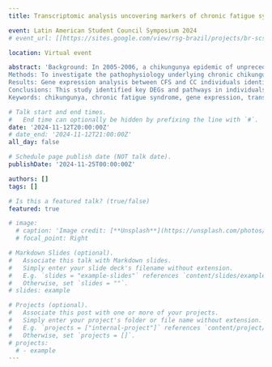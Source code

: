 ```yaml
---
title: Transcriptomic analysis uncovering markers of chronic fatigue syndrome post-chikungunya infection

event: Latin American Student Council Symposium 2024
# event_url: [[https://sites.google.com/view/rsg-brazil/projects/br-scs/7-br-scs-2023?authuser=0](https://www.iscb.org/latam2024/home)](https://wp.iscbsc.org/la-scs2024/)

location: Virtual event

abstract: 'Background: In 2005-2006, a chikungunya epidemic of unprecedented magnitude struck La Réunion, a southwestern Indian Ocean Island, causing 300,000 infections. Over time, significant public health concerns emerged due to long-lasting manifestations, particularly chronic rheumatic and chronic fatigue-related syndromes.
Methods: To investigate the pathophysiology underlying chronic chikungunya (CC), particularly the chronic fatigue syndrome (CFS), the CHIKGene study was initiated. Blood samples were collected from 133 individuals who experienced chronic symptoms, with 58 of them presenting persistent chronic fatigue-like symptoms, 11 to 14 years after exposure. RNA-Seq was performed on purified PBMCs followed by the comparison of the mRNA gene expression profiles between CFS and CC.
Results: Gene expression analysis between CFS and CC individuals identified only three differentially expressed genes (DEGs): EGR1, EGR2, and FOSB, all down-regulated in CFS compared to CC. These genes are linked to mood disorders, schizophrenia and stress-related conditions, indicating a possible connection between psychiatric disorders and chronic chikungunya. Metascape pathway analysis revealed significant immune response-related terms predominantly overexpressed in CC. DisGeNET analysis highlighted mood disorder-related pathways, also involving ACE and PTGS2 genes, both associated with CFS.
Conclusions: This study identified key DEGs and pathways in individuals with CFS linked to CC. Down-regulation of genes associated with mood disorders and immune response alterations in CFS suggests a novel genetic correlation with the chronicity of chikungunya. These findings emphasize the importance of these genetic markers in understanding, diagnosing and potentially developing therapies for long-term chikungunya effects, particularly its impact on mental health and immune function.
Keywords: chikungunya, chronic fatigue syndrome, gene expression, transcriptomics'

# Talk start and end times.
#   End time can optionally be hidden by prefixing the line with `#`.
date: '2024-11-12T20:00:00Z'
# date_end: '2024-11-12T21:00:00Z'
all_day: false

# Schedule page publish date (NOT talk date).
publishDate: '2024-11-25T00:00:00Z'

authors: []
tags: []

# Is this a featured talk? (true/false)
featured: true

# image:
  # caption: 'Image credit: [**Unsplash**](https://unsplash.com/photos/bzdhc5b3Bxs)'
  # focal_point: Right

# Markdown Slides (optional).
#   Associate this talk with Markdown slides.
#   Simply enter your slide deck's filename without extension.
#   E.g. `slides = "example-slides"` references `content/slides/example-slides.md`.
#   Otherwise, set `slides = ""`.
# slides: example

# Projects (optional).
#   Associate this post with one or more of your projects.
#   Simply enter your project's folder or file name without extension.
#   E.g. `projects = ["internal-project"]` references `content/project/deep-learning/index.md`.
#   Otherwise, set `projects = []`.
# projects:
  # - example
---
```

